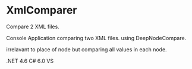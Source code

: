 # XmlComparer
Compare 2 XML files.

Console Application comparing two XML files.
using DeepNodeCompare.

irrelavant to place of node but comparing all values in each node.

.NET 4.6
C# 6.0
VS

